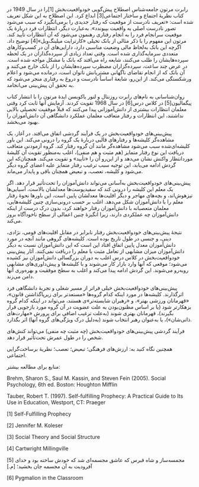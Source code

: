   رابرت مرتونِ جامعه‌شناس اصطلاح پیش‌گویی خودواقعیت‌بخش [1]را در سال 1949 در کتاب نظریهٔ اجتماع و ساختار اجتماعی[3] ابداع کرد. این اصطلاح به این شکل تعریف شده است: «تعریف نادرست از موقعیت که رفتار جدیدی را برمی‌انگیزد که سبب می‌شود تصور نادرست اصلی به واقعیت بپیوندد». به‌عبارت دیگر، انتظارات فرد دربارهٔ یک موقعیت سرانجام فرد را به انجام رفتاری رهنمون می‌شود که آن انتظارات تأیید کند. مرتون این مفهوم را با ذکر مثالی از بانک تخیلی «کارترایت میلینگ‌ویل»[4] توضیح داد. اگرچه این بانک به‌لحاظ مالی وضعیت مناسبی دارد، دارایی‌های آن در کسب‌وکارهای متعددی سرمایه‌گذاری شده است. وقتی تعداد زیادی از سپرده‌گذاران در یک لحظه سپرده‌هایشان را طلب می‌کنند، شایعه راه می‌افتد که بانک با مشکل مواجه شده است. در عرض چند ساعت، سپرده‌گزاران مضطرب سپرده‌هایشان را از بانک خارج می‌کنند و آن بانک که از انجام تقاضای ناگهانی مشتریانش ناتوان است، درمانده می‌شود و اعلام ورشکستگی می‌کند. از این‌رو، شایعهٔ اساساً نادرست و دروغ به رفتاری منجر می‌شود که به تحقق آن پیش‌بینی می‌انجامد.

 روان‌شناسانی به نام‌های رابرت روزنتال و لنور یاکوبسن ایدهٔ مرتون را با انتشار کتاب پیگمالیون[5] در کلاس درس[6] در سال 1968 تقویت کردند. آزمایش آنها ثابت کرد وقتی معلمان انتظارات بیشتری از دانش‌آموزانی پیدا می‌کنند که قبلاً موفقیت تحصیلی بالایی نداشتند، این انتظارات و رفتار متعاقب معلمان عملکرد دانشگاهی آن دانش‌آموزان را بهبود می‌بخشد.

 پیش‌بینی‌های خودواقعیت‌‌بخش در یک فرآیند گردشی اتفاق می‌افتد. در آغاز، یک مشاهده‌گر کلیشه‌ها و رفتارهای قالبی دربارهٔ یک گروه را درونی می‌کند. این باور کلیشه‌ای‌‌شده سبب می‌شود مشاهده‌گر مانند آن گروه رفتار کند. گروه آزمودنی متعاقب دریافت این نوع رفتار متمایز (هم مثبت و هم منفی)، اغلب به‌منظور تقویت آن کلیشهٔ موردانتظار واکنش نشان می‌دهد و از این‌رو آن را «تأیید» و تقویت می‌کند. همچنان‌که این گردش ادامه می‌یابد، این توجیه سبب ترغیب رفتار متمایز علیه اعضای گروه دیگر می‌شود و کلیشه، تعصب، و تبعیض همچنان باقی و پایدار می‌ماند.

پیش‌بینی‌های خودواقعیت‌بخش به‌آسانی می‌تواند دانش‌آموزان را تحت‌تأثیر قرار دهد. اگر یک معلم این کلیشه را درونی کند که سفیدپوست‌ها معدلشان بالاست، آسیایی‌ها تیزهوش‌اند، و بچه‌های مهاجر و دیگر اقلیت‌ها معدلشان پایین است، این باورها نحوهٔ رفتار معلم را با دانش‌آموزان شکل می‌دهد. اغلب بر حسب درونی‌سازی چنین کلیشه‌هایی، معلمان متعصبانه با دانش‌آموزان رفتار خواهند کرد، بدون درک درست از اینکه دانش‌آموزان چه عملکردی دارند، زیرا انگیزهٔ چنین اعمالی از سطح ناخودآگاه بروز می‌کند.

نتیجهٔ پیش‌بینی‌های خودواقعیت‌بخش رفتار نابرابر در مقابل اقلیت‌های قومی، نژادی، دینی، و جنسی در طول تاریخ بوده است. کلیشه‌های گروهی مانند آنچه در مورد دانش‌آموزان معدل پایین اتفاق افتاد این است که این دانش‌آموزان نسبت به دیگر دانش‌آموزان میزان مشابهی از تعامل مثبت با معلم را دریافت نمی‌کنند. آثار پیش‌بینی خودواقعیت‌بخش در کلاس درس اغلب به دوران بزرگسالی دانش‌آموزان نیز کشیده می‌شود؛ موقعی که آنها وارد بازار کار می‌شوند و با کلیشه‌ها و پیش‌داوری‌های مشابهی روبه‌رو می‌شوند. این گردش ادامه پیدا می‌کند و اغلب به سطح موفقیت و بهره‌وری آنها دامن می‌زند.

پیش‌بینی‌های خودواقعیت‌بخش خیلی فراتر از مسیر شغلی و تجربهٔ دانشگاهی فرد اثرگذارند. کلیشه‌ها در مورد اینکه کدام گروه‌ها «مستعدتر برای زیرپاگذاشتن قانون»، «قهرمانان ورزشی بهتر»، و «رهبران شایسته‌تر»ی هستند، می‌تواند در اینکه کدام گروه بزهکارتر شود (یا بر اساس مظنون‌بودن به علت عضویت در آن گروه مورد بازجویی قرار بگیرند)، قهرمانان بهتری شوند (به‌علت ترغیب اضافی برای پرورش «مهارت‌های ذاتی‌شان»)، یا به‌عنوان رهبر انتخاب شوند (به‌دلیل درک ویژگی‌های گروه آنها) اثر بگذارد.

فرآیند گردشی پیش‌بینی‌های خودواقعیت‌بخش (چه مثبت چه منفی) می‌تواند کنش‌های شخص را در طول عمرش تحت‌تأثیر قرار دهد.

همچنین نگاه کنید به: ارزش‌های فرهنگی؛ تبعیض؛ تعصب؛ نظریهٔ برساخت‌گرایی اجتماعی.

منابع برای مطالعه بیشتر:

Brehm, Sharon S., Saul M. Kassin, and Steven Fein (2005). Social Psychology, 6th ed. Boston: Houghton Mifflin

Tauber, Robert T. (1997). Self-fulfilling Prophecy: A Practical Guide to Its Use in Education, Westport, CT: Praeger

 [1] Self-Fulfilling Prophecy

 [2] Jennifer M. Koleser

[3] Social Theory and Social Structure

[4] Cartwright Millingville

[5] مجمسه‌ساز و شاه قبرس که عاشق مجسمه‌ای شد که خودش ساخته بود و خدای آفرودیت به آن مجسمه جان بخشید؛ [م.]

 [6] Pygmalion in the Classroom

 

 

 

 